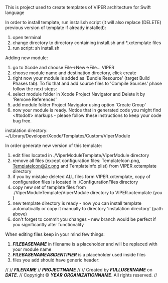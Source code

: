This is project used to create templates of VIPER architecture for Swift language

In order to install template, run install.sh script (it will also replace (DELETE) previous version of template if already installed):
1. open terminal
2. change directory to directory containing install.sh and *.xctemplate files
3. run script:
    sh install.sh


Adding new module:
1. go to Xcode and choose File->New->File... VIPER
2. choose module name and destination directory, click create
3. right now your module is added as 'Bundle Resource' (target Build Phases tab). To fix that and add source files to 'Compile Sources' phase follow the next steps:  
4. select module folder in Xcode Project Navigator and Delete it by 'Remove References'
5. add module folder Project Navigator using option 'Create Group'
6. now your module is ready. Notice that in generated code you might find  <#todo#> markups - please follow these instructions to keep your code bug free.



instalation directory:
~/Library/Developer/Xcode/Templates/Custom/ViperModule

In order generate new version of this template:
1. edit files located in ./ViperModuleTemplate/ViperModule directory
2. remove all files (except configuration files: TemplateIcon.png, TemplateIcon@2x.png and TemplateInfo.plist) from VIPER.xctemplate directory
3. if you by mistake deleted ALL files form VIPER.xctemplate, copy of configuration files is located in ./ConfigurationFiles directory
4. copy new set of template files from ./ViperModuleTemplate/ViperModule directory to VIPER.xctemplate (you )
5. new template directory is ready - now you can install template automatically or copy it manually to directory 'instalation directory' (path above)
6. don't forget to commit you changes - new branch would be perfect if you significantly alter functionality 

When editing files keep in your mind few things:
1. ___FILEBASENAME___ in filename is a placeholder and will be replaced with your module name
2. ___FILEBASENAMEASIDENTIFIER___ is a placeholder used inside files
3. files you add should have generic header:

//
//  ___FILENAME___
//  ___PROJECTNAME___
//
//  Created by ___FULLUSERNAME___ on ___DATE___.
//  Copyright © ___YEAR___ ___ORGANIZATIONNAME___. All rights reserved.
//


